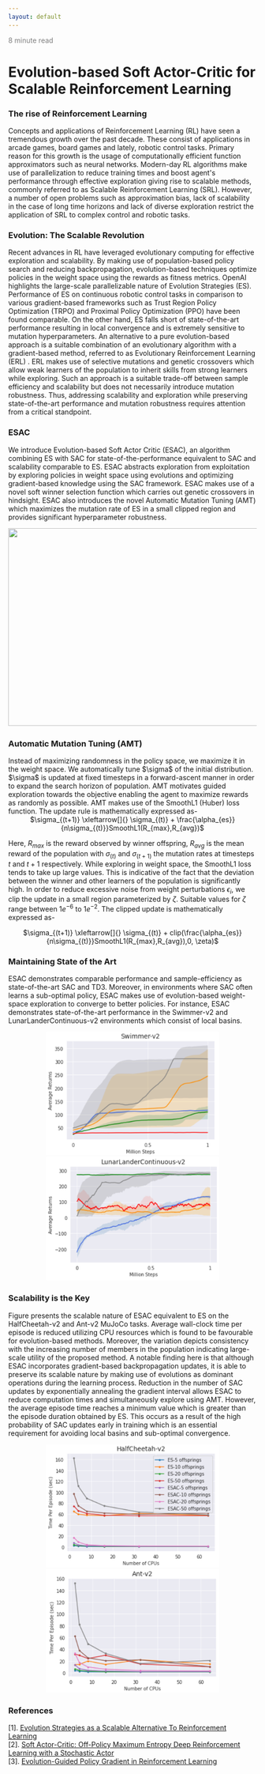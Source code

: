 ```yaml
---
layout: default
---
```


<span style="color:grey">8 minute read</span>
<h1>Evolution-based Soft Actor-Critic for Scalable Reinforcement Learning</h1>

<h3>The rise of Reinforcement Learning</h3>  
<p>Concepts and applications of Reinforcement Learning (RL) have seen a tremendous growth over the past decade. These consist of applications in arcade games, board games and lately, robotic control tasks. Primary reason for this growth is the usage of computationally efficient function approximators such as neural networks. Modern-day RL algorithms make use of parallelization to reduce training times and boost agent's performance through effective exploration giving rise to scalable methods, commonly referred to as Scalable Reinforcement Learning (SRL). However, a number of open problems such as approximation bias, lack of scalability in the case of long time horizons and lack of diverse exploration restrict the application of SRL to complex control and robotic tasks.</p>  

<h3>Evolution: The Scalable Revolution</h3>  
<p>Recent advances in RL have leveraged evolutionary computing for effective exploration and scalability. By making use of population-based policy search and reducing backpropagation, evolution-based techniques optimize policies in the weight space using the rewards as fitness metrics. OpenAI highlights the large-scale parallelizable nature of Evolution Strategies (ES). Performance of ES on continuous robotic control tasks in comparison to various gradient-based frameworks such as Trust Region Policy Optimization (TRPO) and Proximal Policy Optimization (PPO) have been found comparable. On the other hand, ES falls short of state-of-the-art performance resulting in local convergence and is extremely sensitive to mutation hyperparameters. An alternative to a pure evolution-based approach is a suitable combination of an evolutionary algorithm with a gradient-based method, referred to as Evolutionary Reinforcement Learning (ERL) . ERL makes use of selective mutations and genetic crossovers which allow weak learners of the population to inherit skills from strong learners while exploring. Such an approach is a suitable trade-off between sample efficiency and scalability but does not necessarily introduce mutation robustness. Thus, addressing scalability and exploration while preserving state-of-the-art performance and mutation robustness requires attention from a critical standpoint.</p>  

<h3>ESAC</h3>  
We introduce Evolution-based Soft Actor Critic (ESAC), an algorithm combining ES with SAC for state-of-the-performance equivalent to SAC and scalability comparable to ES. ESAC abstracts exploration from exploitation by exploring policies in weight space using evolutions and optimizing gradient-based knowledge using the SAC framework. ESAC makes use of a novel soft winner selection function which carries out genetic crossovers in hindsight. ESAC also introduces the novel Automatic Mutation Tuning (AMT) which maximizes the mutation rate of ES in a small clipped region and provides significant hyperparameter robustness.  

<p align="center"><img src="/images/schematic.gif" height="400" width="650" /></p>  


<h3>Automatic Mutation Tuning (AMT)</h3>  
Instead of maximizing randomness in the policy space, we maximize it in the weight space. We automatically tune $\sigma$ of the initial distribution. $\sigma$ is updated at fixed timesteps in a forward-ascent manner in order to expand the search horizon of population. AMT motivates guided exploration towards the objective enabling the agent to maximize rewards as randomly as possible. AMT makes use of the SmoothL1 (Huber) loss function. The update rule is mathematically expressed as-  

<center>$\sigma_{(t+1)} \xleftarrow[]{} \sigma_{(t)} + \frac{\alpha_{es}}{n\sigma_{(t)}}SmoothL1(R_{max},R_{avg})$</center>  

Here, $R_{max}$ is the reward observed by winner offspring, $R_{avg}$ is the mean reward of the population with $\sigma_{(t)}$ and $\sigma_{(t+1)}$ the mutation rates at timesteps $t$ and $t+1$ respectively. While exploring in weight space, the SmoothL1 loss tends to take up large values. This is indicative of the fact that the deviation between the winner and other learners of the population is significantly high. In order to reduce excessive noise from weight perturbations $\epsilon_{i}$, we clip the update in a small region parameterized by $\zeta$. Suitable values for $\zeta$ range between $1e^{-6}$ to $1e^{-2}$. The clipped update is mathematically expressed as-  

<center>$\sigma_{(t+1)} \xleftarrow[]{} \sigma_{(t)} + clip(\frac{\alpha_{es}}{n\sigma_{(t)}}SmoothL1(R_{max},R_{avg}),0, \zeta)$</center>  

<h3>Maintaining State of the Art</h3>  
ESAC demonstrates comparable performance and sample-efficiency as state-of-the-art SAC and TD3. Moreover, in environments where SAC often learns a sub-optimal policy, ESAC makes use of evolution-based weight-space exploration to converge to better policies. For instance, ESAC demonstrates state-of-the-art performance in the Swimmer-v2 and LunarLanderContinuous-v2 environments which consist of local basins.  

<p align="center"><img src="/images/swimmer.PNG" height="250" width="350" /><img src="/images/lunarlander.PNG" height="250" width="350" /></p>  

<h3>Scalability is the Key</h3>  
Figure presents the scalable nature of ESAC equivalent to ES on the HalfCheetah-v2 and Ant-v2 MuJoCo tasks. Average wall-clock time per episode is reduced utilizing CPU resources which is found to be favourable for evolution-based methods. Moreover, the variation depicts consistency with the increasing number of members in the population indicating large-scale utility of the proposed method. A notable finding here is that although ESAC incorporates gradient-based backpropagation updates, it is able to preserve its scalable nature by making use of evolutions as dominant operations during the learning process. Reduction in the number of SAC updates by exponentially annealing the gradient interval allows ESAC to reduce computation times and simultaneously explore using AMT. However, the average episode time reaches a minimum value which is greater than the episode duration obtained by ES. This occurs as a result of the high probability of SAC updates early in training which is an essential requirement for avoiding local basins and sub-optimal convergence.  

<p align="center"><img src="/images/halfcheetah.PNG" height="250" width="350" /><img src="/images/ant.PNG" height="250" width="350" /></p>  


<h3>References</h3>  

[1]. [Evolution Strategies as a Scalable Alternative To Reinforcement Learning](https://arxiv.org/pdf/1703.03864.pdf)  
[2]. [Soft Actor-Critic: Off-Policy Maximum Entropy Deep Reinforcement Learning with a Stochastic Actor](https://arxiv.org/pdf/1801.01290.pdf)  
[3]. [Evolution-Guided Policy Gradient in Reinforcement Learning](https://papers.nips.cc/paper/7395-evolution-guided-policy-gradient-in-reinforcement-learning.pdf)  
    


